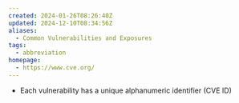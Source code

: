 ```yaml
---
created: 2024-01-26T08:26:40Z
updated: 2024-12-10T08:34:56Z
aliases:
  - Common Vulnerabilities and Exposures
tags:
  - abbreviation
homepage:
  - https://www.cve.org/
---
```

- Each vulnerability has a unique alphanumeric identifier (CVE ID)